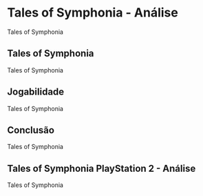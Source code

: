 ---
---

# Tales of Symphonia - Análise

Tales of Symphonia

## Tales of Symphonia

Tales of Symphonia

## Jogabilidade

Tales of Symphonia

## Conclusão

Tales of Symphonia

## Tales of Symphonia PlayStation 2 - Análise

Tales of Symphonia
